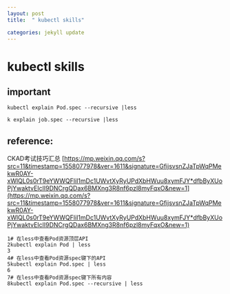 ```yaml
---
layout: post
title:  " kubectl skills"

categories: jekyll update
---
```


# kubectl skills


## important


```
kubectl explain Pod.spec --recursive |less
```

```
k explain job.spec --recursive |less
```


## reference:
CKAD考试技巧汇总
[https://mp.weixin.qq.com/s?src=11&timestamp=1558077978&ver=1611&signature=GfijsvsnZJaTpWqPMekwR0AY-xWlQL0s0rT9eYWWQFliI1mDc1UWvtXyRyUPdXbHWuu8xymFJY*dfbByXUoPjYwaktvEIclI9DNCrgQDax6BMXng3R8nf6pzl8myFqxO&new=1](https://mp.weixin.qq.com/s?src=11&timestamp=1558077978&ver=1611&signature=GfijsvsnZJaTpWqPMekwR0AY-xWlQL0s0rT9eYWWQFliI1mDc1UWvtXyRyUPdXbHWuu8xymFJY*dfbByXUoPjYwaktvEIclI9DNCrgQDax6BMXng3R8nf6pzl8myFqxO&new=1)





```
1# 在less中查看Pod资源顶层API
2kubectl explain Pod | less
3
4# 在less中查看Pod资源spec键下的API
5kubectl explain Pod.spec | less
6
7# 在less中查看Pod资源spec键下所有内容
8kubectl explain Pod.spec --recursive | less
```




